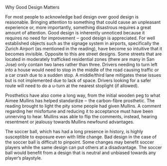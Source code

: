 Why Good Design Matters

For most people to acknowledge bad design over good design is reasonable. Bringing attention to something that could cause an unpleasant experience or, more importantly, something disastrous requires a great amount of attention. Good design is inherently unnoticed because it requires no need for improvement ‒ good design is appreciated. For well established objects such as the signage system in airports, specifically the Zurich Airport (as mentioned in the reading), have become so intuitive that it becomes invisible. Opposite to this are street designs. Some streets that are located in moderately trafficked residential zones (there are many in San Jose) only contain two lanes rather than three. Drivers needing to turn left into a house would need to stop in the middle of the road causing traffic or a car crash due to a sudden stop. A middle/third lane mitigates these issues but is not implemented due to lack of space. Drivers looking for a safer route will need to do a u-turn at the nearest stoplight (if allowed). 

Prosthetics have also come a long way, from the initial wooden peg to what Aimee Mullins has helped standardize ‒ the carbon-fibre prosthetic. The reading brought to light the pity some people had given Mullins. A comment regarding her misfortune and reducing it to acceptance must have been unnerving to hear. Mullins was able to flip the comments, instead, hearing resentment or jealousy towards Mullins newfound advantages. 

The soccer ball, which has had a long presence in history, is highly susceptible to exposure even with little change. Bad design in the case of the soccer ball is difficult to pinpoint. Some changes may benefit soccer players while the same design can put others at a disadvantage. The soccer ball would benefit from a design that is neutral and unbiased towards any player’s playstyle. 

